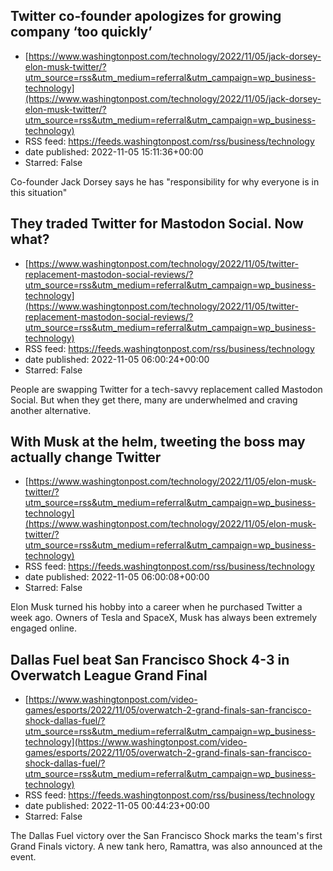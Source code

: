 ## Twitter co-founder apologizes for growing company ‘too quickly’
 - [https://www.washingtonpost.com/technology/2022/11/05/jack-dorsey-elon-musk-twitter/?utm_source=rss&utm_medium=referral&utm_campaign=wp_business-technology](https://www.washingtonpost.com/technology/2022/11/05/jack-dorsey-elon-musk-twitter/?utm_source=rss&utm_medium=referral&utm_campaign=wp_business-technology)
 - RSS feed: https://feeds.washingtonpost.com/rss/business/technology
 - date published: 2022-11-05 15:11:36+00:00
 - Starred: False

Co-founder Jack Dorsey says he has "responsibility for why everyone is in this situation"

## They traded Twitter for Mastodon Social. Now what?
 - [https://www.washingtonpost.com/technology/2022/11/05/twitter-replacement-mastodon-social-reviews/?utm_source=rss&utm_medium=referral&utm_campaign=wp_business-technology](https://www.washingtonpost.com/technology/2022/11/05/twitter-replacement-mastodon-social-reviews/?utm_source=rss&utm_medium=referral&utm_campaign=wp_business-technology)
 - RSS feed: https://feeds.washingtonpost.com/rss/business/technology
 - date published: 2022-11-05 06:00:24+00:00
 - Starred: False

People are swapping Twitter for a tech-savvy replacement called Mastodon Social. But when they get there, many are underwhelmed and craving another alternative.

## With Musk at the helm, tweeting the boss may actually change Twitter
 - [https://www.washingtonpost.com/technology/2022/11/05/elon-musk-twitter/?utm_source=rss&utm_medium=referral&utm_campaign=wp_business-technology](https://www.washingtonpost.com/technology/2022/11/05/elon-musk-twitter/?utm_source=rss&utm_medium=referral&utm_campaign=wp_business-technology)
 - RSS feed: https://feeds.washingtonpost.com/rss/business/technology
 - date published: 2022-11-05 06:00:08+00:00
 - Starred: False

Elon Musk turned his hobby into a career when he purchased Twitter a week ago. Owners of Tesla and SpaceX, Musk has always been extremely engaged online.

## Dallas Fuel beat San Francisco Shock 4-3 in Overwatch League Grand Final
 - [https://www.washingtonpost.com/video-games/esports/2022/11/05/overwatch-2-grand-finals-san-francisco-shock-dallas-fuel/?utm_source=rss&utm_medium=referral&utm_campaign=wp_business-technology](https://www.washingtonpost.com/video-games/esports/2022/11/05/overwatch-2-grand-finals-san-francisco-shock-dallas-fuel/?utm_source=rss&utm_medium=referral&utm_campaign=wp_business-technology)
 - RSS feed: https://feeds.washingtonpost.com/rss/business/technology
 - date published: 2022-11-05 00:44:23+00:00
 - Starred: False

The Dallas Fuel victory over the San Francisco Shock marks the team's first Grand Finals victory. A new tank hero, Ramattra, was also announced at the event.
